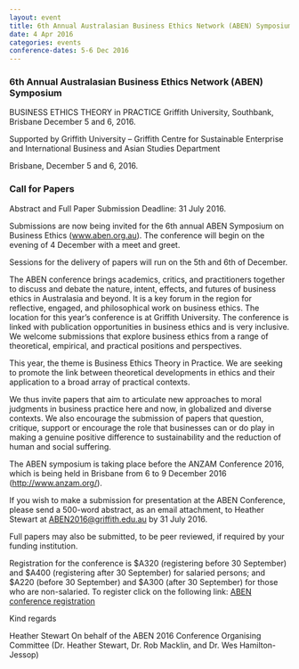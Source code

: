 ```yaml
---
layout: event
title: 6th Annual Australasian Business Ethics Network (ABEN) Symposium
date: 4 Apr 2016
categories: events
conference-dates: 5-6 Dec 2016
---
```


### 6th Annual Australasian Business Ethics Network (ABEN) Symposium 
BUSINESS ETHICS THEORY in PRACTICE 
Griffith University, Southbank, Brisbane December 5 and 6, 2016.

Supported by Griffith University – Griffith Centre for Sustainable Enterprise and International Business and Asian Studies Department 

Brisbane, December 5 and 6, 2016.

### Call for Papers
Abstract and Full Paper Submission Deadline: 31 July 2016.

Submissions are now being invited for the 6th annual ABEN Symposium on Business Ethics (www.aben.org.au).  The conference will begin on the evening of 4 December with a meet and greet.

Sessions for the delivery of papers will run on the 5th and 6th of December.

The ABEN conference brings academics, critics, and practitioners together to discuss and debate the nature, intent, effects, and futures of business ethics in Australasia and beyond.  It is a key forum in the region for reflective, engaged, and philosophical work on business ethics.  The location for this year’s conference is at Griffith University.  The conference is linked with publication opportunities in business ethics and is very inclusive.  We welcome submissions that explore business ethics from a range of theoretical, empirical, and practical positions and perspectives.

This year, the theme is Business Ethics Theory in Practice.  We are seeking to promote the link between theoretical developments in ethics and their application to a broad array of practical contexts.

We thus invite papers that aim to articulate new approaches to moral judgments in business practice here and now, in globalized and diverse contexts.  We also encourage the submission of papers that question, critique, support or encourage the role that businesses can or do play in making a genuine positive difference to sustainability and the reduction of human and social suffering.

The ABEN symposium is taking place before the ANZAM Conference 2016, which is being held in Brisbane from 6 to 9 December 2016 (http://www.anzam.org/).

If you wish to make a submission for presentation at the ABEN Conference, please send a 500-word abstract, as an email attachment, to Heather Stewart at ABEN2016@griffith.edu.au by 31 July 2016.

Full papers may also be submitted, to be peer reviewed, if required by your funding institution.

Registration for the conference is $A320 (registering before 30 September) and $A400 (registering after 30 September) for salaried persons; and $A220 (before 30 September) and $A300 (after 30 September) for those who are non-salaried. To register click on the following link: [ABEN conference registration](http://events.griffith.edu.au/events/aben-symposium/event-summary-9e58506358b54ea5a4dd28605f2acce6.aspx)

Kind regards

Heather Stewart 
On behalf of the ABEN 2016 Conference Organising Committee (Dr. Heather Stewart, Dr. Rob Macklin, and Dr. Wes Hamilton-Jessop)

